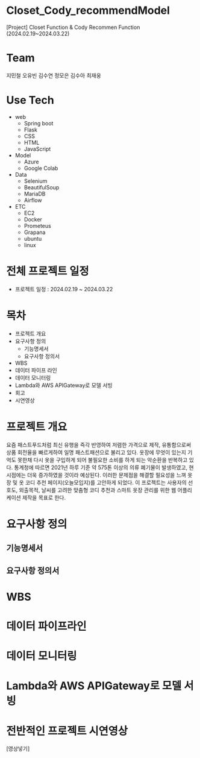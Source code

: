 # Closet_Cody_recommendModel
[Project] Closet Function &amp; Cody Recommen Function (2024.02.19~2024.03.22)

# Team
지민철 오유빈 김수연 정모은 김수아 최재웅 

# Use Tech
* web
  * Spring boot
  * Flask
  * CSS
  * HTML
  * JavaScript
* Model
  * Azure
  * Google Colab
* Data
  * Selenium
  * BeautifulSoup
  * MariaDB
  * Airflow
* ETC
  * EC2
  * Docker
  * Prometeus
  * Grapana
  * ubuntu
  * linux
# 전체 프로젝트 일정
* 프로젝트 일정 : 2024.02.19 ~ 2024.03.22

# 목차
* 프로젝트 개요
* 요구사항 정의
  * 기능명세서
  * 요구사항 정의서
* WBS
* 데이터 파이프 라인
* 데이터 모니터링
* Lambda와 AWS APIGateway로 모델 서빙
* 회고
* 시연영상

# 프로젝트 개요
요즘 패스트푸드처럼 최신 유행을 즉각 반영하여 저렴한 가격으로 제작, 유통함으로써 상품 회전율을 빠르게하여 일명 패스트패션으로 불리고 있다. 옷장에 무엇이 있는지 기억도 못한채 다시 옷을 구입하게 되어 불필요한 소비를 하게 되는 악순환을 반복하고 있다. 통계청에 따르면 2021년 하루 기준 약 575톤 이상의 의류 폐기물이 발생하였고, 현시점에는 더욱 증가하였을 것이라 예상된다. 이러한 문제점을 해결할 필요성을 느껴 옷장 및 옷 코디 추천 페이지(오늘모입지)를 고안하게 되었다. 이 프로젝트는 사용자의 선호도, 외출목적, 날씨를 고려한 맞춤형 코디 추천과 스마트 옷장 관리를 위한 웹 어플리케이션 제작을 목표로 한다.

# 요구사항 정의
## 기능명세서
## 요구사항 정의서

# WBS
# 데이터 파이프라인
# 데이터 모니터링
# Lambda와 AWS APIGateway로 모델 서빙

# 전반적인 프로젝트 시연영상
[영상넣기]
